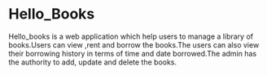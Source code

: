 # Hello_Books
 Hello_books is a web application which help users to manage a library of books.Users can view ,rent and borrow the books.The users can also view their borrowing history in terms of time and date borrowed.The admin has the authority to add, update  and delete the books.
